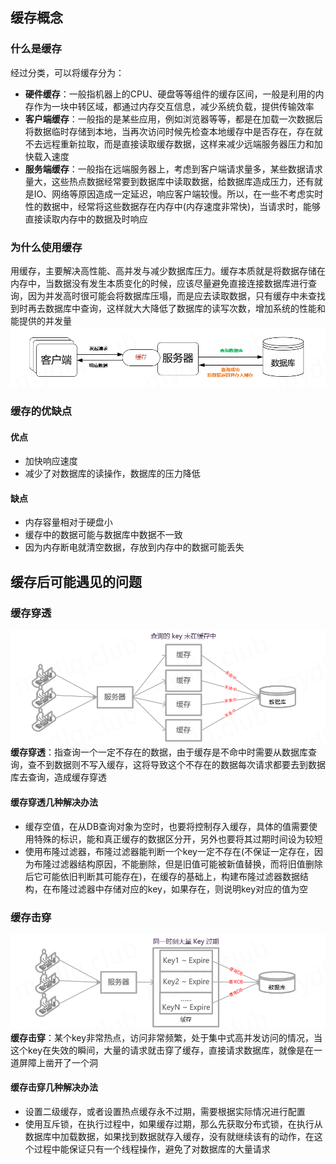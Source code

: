 ## 缓存概念  
### 什么是缓存
经过分类，可以将缓存分为：  
+ **硬件缓存**：一般指机器上的CPU、硬盘等等组件的缓存区间，一般是利用的内存作为一块中转区域，都通过内存交互信息，减少系统负载，提供传输效率  
+ **客户端缓存**：一般指的是某些应用，例如浏览器等等，都是在加载一次数据后将数据临时存储到本地，当再次访问时候先检查本地缓存中是否存在，存在就不去远程重新拉取，而是直接读取缓存数据，这样来减少远端服务器压力和加快载入速度  
+ **服务端缓存**：一般指在远端服务器上，考虑到客户端请求量多，某些数据请求量大，这些热点数据经常要到数据库中读取数据，给数据库造成压力，还有就是IO、网络等原因造成一定延迟，响应客户端较慢。所以，在一些不考虑实时性的数据中，经常将这些数据存在内存中(内存速度非常快)，当请求时，能够直接读取内存中的数据及时响应  
### 为什么使用缓存  
用缓存，主要解决高性能、高并发与减少数据库压力。缓存本质就是将数据存储在内存中，当数据没有发生本质变化的时候，应该尽量避免直接连接数据库进行查询，因为并发高时很可能会将数据库压塌，而是应去读取数据，只有缓存中未查找到时再去数据库中查询，这样就大大降低了数据库的读写次数，增加系统的性能和能提供的并发量  
![title](https://raw.githubusercontent.com/liujinxi931204/image/master/gitnote/2020/11/30/1606724988682-1606724988733.png)  
### 缓存的优缺点  
#### 优点  
+ 加快响应速度  
+ 减少了对数据库的读操作，数据库的压力降低  
#### 缺点  
+ 内存容量相对于硬盘小  
+ 缓存中的数据可能与数据库中数据不一致  
+ 因为内存断电就清空数据，存放到内存中的数据可能丢失  
## 缓存后可能遇见的问题  
### 缓存穿透  
![title](https://raw.githubusercontent.com/liujinxi931204/image/master/gitnote/2020/11/30/1606725860708-1606725860711.png)  
**缓存穿透**：指查询一个一定不存在的数据，由于缓存是不命中时需要从数据库查询，查不到数据则不写入缓存，这将导致这个不存在的数据每次请求都要去到数据库去查询，造成缓存穿透  
#### 缓存穿透几种解决办法  
+ 缓存空值，在从DB查询对象为空时，也要将控制存入缓存，具体的值需要使用特殊的标识，能和真正缓存的数据区分开，另外也要将其过期时间设为较短  
+ 使用布隆过滤器，布隆过滤器能判断一个key一定不存在(不保证一定存在，因为布隆过滤器结构原因，不能删除，但是旧值可能被新值替换，而将旧值删除后它可能依旧判断其可能存在)，在缓存的基础上，构建布隆过滤器数据结构，在布隆过滤器中存储对应的key，如果存在，则说明key对应的值为空  
### 缓存击穿  
![title](https://raw.githubusercontent.com/liujinxi931204/image/master/gitnote/2020/11/30/1606726327408-1606726327410.png)  
**缓存击穿**：某个key非常热点，访问非常频繁，处于集中式高并发访问的情况，当这个key在失效的瞬间，大量的请求就击穿了缓存，直接请求数据库，就像是在一道屏障上凿开了一个洞  
#### 缓存击穿几种解决办法  
+ 设置二级缓存，或者设置热点缓存永不过期，需要根据实际情况进行配置  
+ 使用互斥锁，在执行过程中，如果缓存过期，那么先获取分布式锁，在执行从数据库中加载数据，如果找到数据就存入缓存，没有就继续该有的动作，在这个过程中能保证只有一个线程操作，避免了对数据库的大量请求  











